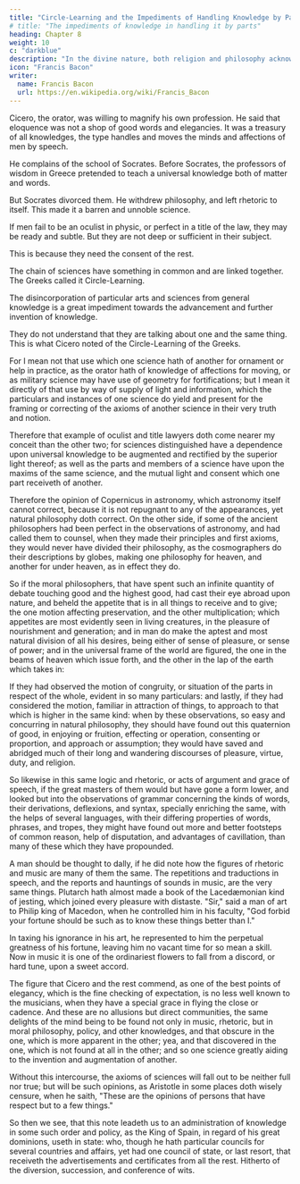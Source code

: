 ```yaml
---
title: "Circle-Learning and the Impediments of Handling Knowledge by Parts" 
# title: "The impediments of knowledge in handling it by parts"
heading: Chapter 8
weight: 10
c: "darkblue"
description: "In the divine nature, both religion and philosophy acknowledges goodness in perfection"
icon: "Francis Bacon"
writer:
  name: Francis Bacon
  url: https://en.wikipedia.org/wiki/Francis_Bacon
---
```



Cicero, the orator, was willing to magnify his own profession. He said that eloquence was not a shop of good words and elegancies. It was a treasury of all knowledges, the type handles and moves the minds and affections of men by speech.

He complains of the school of Socrates. Before Socrates, the professors of wisdom in Greece pretended to teach a universal  knowledge both of matter and words.

But Socrates divorced them. He withdrew philosophy, and left rhetoric to itself. This made it a barren and unnoble science. 



If men fail to be an oculist in physic, or perfect in a title of the law, they may be ready and subtle. But they are not deep or sufficient in their subject.

This is because they need the consent of the rest. 

The chain of sciences have something in common and are linked together. The Greeks called it Circle-Learning. 

The disincorporation of particular arts and sciences from general knowledge is a great impediment towards the advancement and further invention of knowledge.

They do not understand that they are talking about one and the same thing. This is what Cicero noted of the Circle-Learning of the Greeks.

For I mean not that use which one science hath of another for ornament or help in practice, as the orator hath of knowledge of affections for moving, or as military science may have use of geometry for fortifications; but I mean it directly of that use by way of supply of light and information, which the particulars and instances of one science do yield and present for the framing or correcting of the axioms of another science in their very truth and notion.

Therefore that example of oculist and title lawyers doth come nearer my conceit than the other two; for sciences distinguished have a dependence upon universal knowledge to be augmented and rectified by the superior light thereof; as well as the parts and members of a science have upon the maxims of the same science, and the mutual light and consent which one part receiveth of another. 

Therefore the opinion of Copernicus in astronomy, which astronomy itself cannot correct, because it is not repugnant to any of the appearances, yet natural philosophy doth correct. On the other side, if some of the ancient philosophers had been perfect in the observations of astronomy, and had called them to counsel, when they made their principles and first axioms, they would never have divided their philosophy, as the cosmographers do their descriptions by globes, making one philosophy for heaven, and another for under heaven, as in effect they do.

So if the moral philosophers, that have spent such an infinite quantity of debate touching good and the highest good, had cast their eye abroad upon nature, and beheld the appetite that is in all things to receive and to give; the one motion affecting preservation, and the other multiplication; which appetites are most evidently seen in living creatures, in the pleasure of nourishment and generation; and in man do make the aptest and most natural division of all his desires, being either of sense of pleasure, or sense of power; and in the universal frame of the world are figured, the one in the beams of heaven which issue forth, and the other in the lap of the earth which takes in: 

If they had observed the motion of congruity, or situation of the parts in respect of the whole, evident in so many particulars: and lastly, if they had considered the motion, familiar in attraction of things, to approach to that which is higher in the same kind: when by these observations, so easy and concurring in natural philosophy, they should have found out this quaternion of good, in enjoying or fruition, effecting or operation, consenting or proportion, and approach or assumption; they would have saved and abridged much of their long and wandering discourses of pleasure, virtue, duty, and religion.

So likewise in this same logic and rhetoric, or acts of argument and grace of speech, if the great masters of them would but have gone a form lower, and looked but into the observations of grammar concerning the kinds of words, their derivations, deflexions, and syntax, specially enriching the same, with the helps of several languages, with their differing properties of words, phrases, and tropes, they might have found out more and better footsteps of common reason, help of disputation, and advantages of cavillation, than many of these which they have propounded. 

A man should be thought to dally, if he did note how the figures of rhetoric and music are many of them the same. The repetitions and traductions in speech, and the reports and hauntings of sounds in music, are the very same things. Plutarch hath almost made a book of the Lacedæmonian kind of jesting, which joined every pleasure with distaste. "Sir," said a man of art to Philip king of Macedon, when he controlled him in his faculty, "God forbid your fortune should be such as to know these things better than I."

In taxing his ignorance in his art, he represented to him the perpetual greatness of his fortune, leaving him no vacant time for so mean a skill. Now in music it is one of the ordinariest flowers to fall from a discord, or hard tune, upon a sweet accord.

The figure that Cicero and the rest commend, as one of the best points of elegancy, which is the fine checking of expectation, is no less well known to the musicians, when they have a special grace in flying the close or cadence. And these are no allusions but direct communities, the same delights of the mind being to be found not only in music, rhetoric, but in moral philosophy, policy, and other knowledges, and that obscure in the one, which is more apparent in the other; yea, and that discovered in the one, which is not found at all in the other; and so one science greatly aiding to the invention and augmentation of another.

Without this intercourse, the axioms of sciences will fall out to be neither full nor true; but will be such opinions, as Aristotle in some places doth wisely censure, when he saith, "These are the opinions of persons that have respect but to a few things." 

So then we see, that this note leadeth us to an administration of knowledge in some such order and policy, as the King of Spain, in regard of his great dominions, useth in state: who, though he hath particular councils for several countries and affairs, yet had one council of state, or last resort, that receiveth the advertisements and certificates from all the rest. Hitherto of the diversion, succession, and conference of wits.


